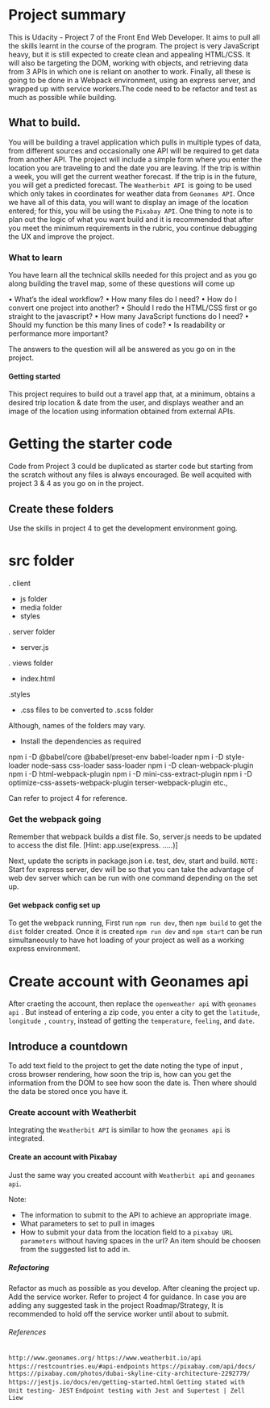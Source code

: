 # Project summary

This is Udacity - Project 7 of the Front End Web Developer. It aims to pull all the skills learnt in the course of the program. The project is very JavaScript heavy, but it is still expected to create clean and appealing HTML/CSS. It will also be targeting the DOM, working with objects, and retrieving data from 3 APIs in which one is reliant on another to work. Finally, all these is going to be done in a Webpack environment, using an express server, and wrapped up with service workers.The code need to be refactor and test as much as possible while building. 

## What to build.

You will be building a travel application which pulls in multiple types of data, from different sources and occasionally one API will be required to get data from another API. The project will include a simple form where you enter the location you are traveling to and the date you are leaving. If the trip is within a week, you will get the current weather forecast. If the trip is in the future, you will get a predicted forecast. The ```Weatherbit API ```is going to be used which only takes in coordinates for weather data from ```Geonames API```. Once we have all of this data, you will want to display an image of the location entered; for this, you will be using the ```Pixabay API```. One thing to note is to plan out the logic of what you want build and it is recommended that after you meet the minimum requirements in the rubric, you continue debugging the UX and improve the project.

### What to learn

You have learn all the technical skills needed for this project and as you go along building the travel map, some of these questions will come up

•	What’s the ideal workflow?
•	How many files do I need?
•	How do I convert one project into another?
•	Should I redo the HTML/CSS first or go straight to the javascript?
•	How many JavaScript functions do I need?
•	Should my function be this many lines of code?
•	Is readability or performance more important?

The answers to the question will all be answered as you go on in the project.

#### Getting started

This project requires to build out a travel app that, at a minimum, obtains a desired trip location & date from the user, and displays weather and an image of the location using information obtained from external APIs.

# Getting the starter code

Code from Project 3 could be duplicated as starter code but starting from the scratch without any files is always encouraged. Be well acquited with project 3 & 4 as you go on in the project. 

## Create these folders

Use the skills in project 4 to get the development environment going.

# src folder

. client 
- js folder
- media folder
- styles

. server folder
- server.js 

. views folder
- index.html

.styles
- .css files to be converted to .scss folder

Although, names of the folders may vary.

- Install the dependencies as required 

npm i -D @babel/core @babel/preset-env babel-loader
npm i -D style-loader node-sass css-loader sass-loader
npm i -D clean-webpack-plugin
npm i -D html-webpack-plugin
npm i -D mini-css-extract-plugin
npm i -D optimize-css-assets-webpack-plugin terser-webpack-plugin etc.,

Can refer to project 4 for reference.

### Get the webpack going

Remember that webpack builds a dist file. So, server.js needs to be updated to access the dist file. [Hint: app.use(express. .....)]

Next, update the scripts in package.json i.e. test, dev, start and build.
```NOTE:``` Start for express server, dev will be so that you can take the advantage of web dev server which can be run with one command depending on the set up.

#### Get webpack config set up

To get the webpack running, First run ```npm run dev```, then ```npm build``` to get the ```dist``` folder created. Once it is created ```npm run dev``` and ```npm start``` can be run simultaneously to have hot loading of your project as well as a working express environment.  

# Create account with Geonames api

After craeting the account, then replace the ```openweather api``` with ```geonames api``` . But instead of entering a zip code, you enter a city to get the ```latitude```, ```longitude ```, ```country```, instead of getting the ```temperature```, ```feeling```, and ```date```.

## Introduce a countdown

To add text field to the project to get the date noting the type of input , cross browser rendering, how soon the trip is, how can you get the information from the DOM to see how soon the date is. Then where should the data be stored once you have it. 

### Create account with Weatherbit

Integrating the ```Weatherbit API``` is similar to how the ```geonames api``` is integrated. 

#### Create an account with Pixabay

Just the same way you created account with ```Weatherbit api``` and ```geonames api```.

Note: 
- The information to submit to the API to achieve an appropriate image.
- What parameters to set to pull in images
- How to submit your data from the location field to a ```pixabay URL parameters``` without having spaces in the url?
An item should be choosen from the suggested list to add in.

##### Refactoring

Refactor as much as possible as you develop. After cleaning the project up. Add the service worker. Refer to project 4 for guidance. In case you are adding any suggested task in the project Roadmap/Strategy, It is recommended to hold off the service worker until about to submit.

###### References

```http://www.geonames.org/```
```https://www.weatherbit.io/api```
```https://restcountries.eu/#api-endpoints```
```https://pixabay.com/api/docs/```
```https://pixabay.com/photos/dubai-skyline-city-architecture-2292779/```
```https://jestjs.io/docs/en/getting-started.html```
```Getting stated with Unit testing- JEST```
```Endpoint testing with Jest and Supertest | Zell Liew```

